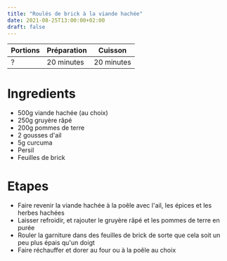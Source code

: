 ```yaml
---
title: "Roulés de brick à la viande hachée"
date: 2021-08-25T13:00:00+02:00
draft: false
---
```


| Portions | Préparation | Cuisson    |
|----------|-------------|------------|
| ?        | 20 minutes  | 20 minutes |

# Ingredients

- 500g viande hachée (au choix)
- 250g gruyère râpé
- 200g pommes de terre
- 2 gousses d'ail
- 5g curcuma
- Persil
- Feuilles de brick

# Etapes

- Faire revenir la viande hachée à la poêle avec l'ail, les épices et les herbes hachées
- Laisser refroidir, et rajouter le gruyère râpé et les pommes de terre en purée
- Rouler la garniture dans des feuilles de brick de sorte que cela soit un peu plus épais qu'un doigt
- Faire réchauffer et dorer au four ou à la poêle au choix
